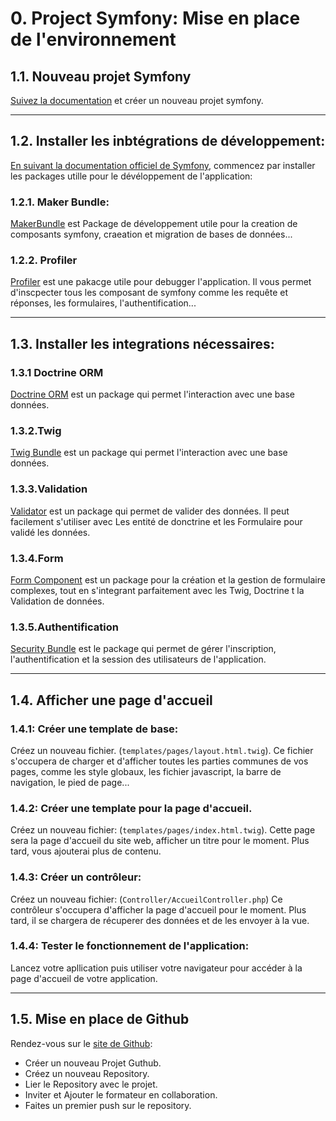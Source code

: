 # 0. Project Symfony: Mise en place de l'environnement

## 1.1. Nouveau projet Symfony

[Suivez la documentation](https://symfony.com/doc/current/setup.html) et créer un nouveau projet symfony.

---

## 1.2. Installer les inbtégrations de développement:
[En suivant la documentation officiel de Symfony](https://symfony.com/bundles), commencez par installer les packages utille pour le dévéloppement de l'application:

### 1.2.1. Maker Bundle:
[MakerBundle](https://symfony.com/bundles/SymfonyMakerBundle/current/index.html) est Package de développement utile pour la creation de composants symfony, craeation et migration de bases de données...

### 1.2.2. Profiler 
[Profiler](https://symfony.com/doc/current/profiler.html) est une pakacge utile pour debugger l'application. Il vous permet d'inscpecter tous les composant de symfony comme les requête et réponses, les formulaires, l'authentification...

---

## 1.3. Installer les integrations nécessaires:
### 1.3.1 Doctrine ORM
[Doctrine ORM](https://symfony.com/doc/current/doctrine.html) est un package qui permet l'interaction avec une base données.

### 1.3.2.Twig
[Twig Bundle](https://symfony.com/components/Twig%20Bundle) est un package qui permet l'interaction avec une base données.

### 1.3.3.Validation
[Validator](https://symfony.com/doc/current/components/validator.html) est un package qui permet de valider des données. Il peut facilement s'utiliser avec Les entité de donctrine et les Formulaire pour validé les données.

### 1.3.4.Form
[Form Component](https://symfony.com/doc/current/components/form.html) est un package pour la création et la gestion de formulaire complexes, tout en s'integrant parfaitement avec les Twig, Doctrine t la Validation de données.

### 1.3.5.Authentification
[Security Bundle](https://symfony.com/doc/current/security.html) est le package qui permet de gérer l'inscription, l'authentification et la session des utilisateurs de l'application.

---

## 1.4. Afficher une page d'accueil
### 1.4.1: Créer une template de base:
Créez un nouveau fichier. (`templates/pages/layout.html.twig`).
Ce fichier s'occupera de charger et d'afficher toutes les parties communes de vos pages, comme les style globaux, les fichier javascript, la barre de navigation, le pied de page...


### 1.4.2: Créer une template pour la page d'accueil. 
Créez un nouveau fichier: (`templates/pages/index.html.twig`).
Cette page sera la page d'accueil du site web, afficher un titre pour le moment.
Plus tard,  vous ajouterai plus de contenu.

### 1.4.3: Créer un contrôleur:
Créez un nouveau fichier: (`Controller/AccueilController.php`)
Ce contrôleur s'occupera d'afficher la page d'accueil pour le moment.
Plus tard, il se chargera de récuperer des données et de les envoyer à la vue. 

### 1.4.4: Tester le fonctionnement de l'application:
Lancez votre apllication puis utiliser votre navigateur pour accéder à la page d'accueil de votre application.

---

## 1.5. Mise en place de Github
Rendez-vous sur le [site de Github](https://github.com/):
- Créer un nouveau Projet Guthub.
- Créez un nouveau Repository.
- Lier le Repository avec le projet.
- Inviter et Ajouter le formateur en collaboration.
- Faites un premier push sur le repository. 
